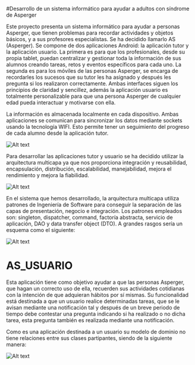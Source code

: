 #Desarrollo de un sistema informático para ayudar a adultos con síndrome de Asperger

Este proyecto presenta un sistema informático para ayudar a personas Asperger, que tienen problemas para recordar actividades y objetos básicos, y a sus profesores especialistas. Se ha decidido llamarlo AS (Asperger). Se compone de dos aplicaciones Android: la aplicación tutor y la aplicación usuario. La primera es para que los profesionales, desde su propia tablet, puedan
centralizar y gestionar toda la información de sus alumnos creando tareas, retos y eventos específicos para cada uno. La segunda es para los móviles de las personas Asperger, se encarga de recordarles los sucesos que su tutor les ha asignado y después les pregunta si los realizaron correctamente. Ambas interfaces siguen los principios de claridad y sencillez, además la aplicación usuario es totalmente personalizable para que una persona Asperger de cualquier edad pueda interactuar y motivarse con ella.

La información es almacenada localmente en cada dispositivo. Ambas aplicaciones se comunican para sincronizar los datos mediante sockets usando la tecnología WIFI. Esto permite tener un seguimiento del progreso de cada alumno desde la aplicación tutor.

![Alt text](https://lh6.googleusercontent.com/c5OedFqtc1JjvTc8tuSCYMVp0M2rhLT7frm6pa3F0o3DF6lldVLhl9TGWrLBrJ7bGYTJ1wnS4kHnyV8=w1366-h585?raw=true "Esquema general")

Para desarrollar las aplicaciones tutor y usuario se ha decidido utilizar la arquitectura multicapa ya que nos proporciona integración y reusabilidad, encapsulación, distribución, escalabilidad, manejabilidad, mejora el rendimiento y mejora la fiabilidad.

![Alt text](https://lh6.googleusercontent.com/2Oa-oepDdh7D-Hry7HCjPcvQVKwzt8mlQiygKgg84SYxNnI64f6as-unihLs1__N-70t3xhpZYvlTFo=w1366-h585?raw=true )

En el sistema que hemos desarrollado, la arquitectura multicapa utiliza patrones de Ingeniería de Software para conseguir la separación de las capas de presentación, negocio e integración. Los patrones empleados son: singleton, dispatcher, command, factoría abstracta, servicio de aplicación, DAO y data transfer object (DTO).
A grandes rasgos sería un esquema como el siguiente: 

![Alt text](https://lh3.googleusercontent.com/nLER0jUM9o__zXHXgZ2q6eYsHEBqlPSKC0EXZkNX_g8tnGYxcAEPHbiFuISKeFNAJ5B4bQfQRMnW8H8=w1366-h585?raw=true )

# AS_USUARIO
Esta aplicación tiene como objetivo ayudar a que las personas Asperger, que hagan un correcto uso de ella, recuerden sus actividades cotidianas con la intención de que adquieran hábitos por sí mismas. Su funcionalidad está destinada a que un usuario realice determinadas tareas, que se le avisan mediante una notificación tal y después de un breve periodo de tiempo debe contestar una pregunta indicando si ha realizado o no dicha tarea, esta pregunta también es realizada mediante una notificación.

Como es una aplicación destinada a un usuario su modelo de dominio no tiene relaciones entre sus clases partipantes, siendo de la siguiente manera: 

![Alt text](https://lh5.googleusercontent.com/7MlOQwCNEmxskHBvd9iEGs3BLPDjcMg6exlP7ynJUJuNkQkE8j4NydqywqFuCZTsh0f2DbqzZBiNbow=w1366-h585-rw?raw=true "BDD Usuario")
